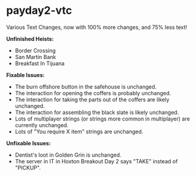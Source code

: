 # payday2-vtc
Various Text Changes, now with 100% more changes, and 75% less text!

**Unfinished Heists:**
- Border Crossing  
- San Martin Bank  
- Breakfast In Tijuana  

**Fixable Issues:**
- The burn offshore button in the safehouse is unchanged.
- The interaction for opening the coffers is probably unchanged.
- The interaction for taking the parts out of the coffers are likely unchanged.
- The interaction for assembling the black slate is likely unchanged.
- Lots of multiplayer strings (or strings more common in multiplayer) are currently unchanged.
- Lots of "You require X item" strings are unchanged.

**Unfixable Issues:**
- Dentist's loot in Golden Grin is unchanged.
- The server in IT in Hoxton Breakout Day 2 says "TAKE" instead of "PICKUP".
